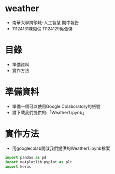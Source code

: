 # weather
* 南華大學跨領域-人工智慧 期中報告<br>
* 11124131陳毅倫 11124129吳張傑<br>
# 目錄
* 準備資料
* 實作方法
# 準備資料
* 準備一個可以使用Google Colaboratory的帳號
* 請下載我們提供的:「Weather1.ipynb」
# 實作方法
* 用googlecolab開啟我們提供的Weather1.ipynb檔案
```Python
import pandas as pd
import matplotlib.pyplot as plt
import keras
```
